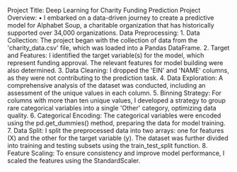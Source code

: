 Project Title: Deep Learning for Charity Funding Prediction
Project Overview:
•
I embarked on a data-driven journey to create a predictive model for Alphabet Soup, a charitable organization that has historically supported over 34,000 organizations.
Data Preprocessing:
1.
Data Collection: The project began with the collection of data from the 'charity_data.csv' file, which was loaded into a Pandas DataFrame.
2.
Target and Features: I identified the target variable(s) for the model, which represent funding approval. The relevant features for model building were also determined.
3.
Data Cleaning: I dropped the 'EIN' and 'NAME' columns, as they were not contributing to the prediction task.
4.
Data Exploration: A comprehensive analysis of the dataset was conducted, including an assessment of the unique values in each column.
5.
Binning Strategy: For columns with more than ten unique values, I developed a strategy to group rare categorical variables into a single 'Other' category, optimizing data quality.
6.
Categorical Encoding: The categorical variables were encoded using the pd.get_dummies() method, preparing the data for model training.
7.
Data Split: I split the preprocessed data into two arrays: one for features (X) and the other for the target variable (y). The dataset was further divided into training and testing subsets using the train_test_split function.
8.
Feature Scaling: To ensure consistency and improve model performance, I scaled the features using the StandardScaler.
